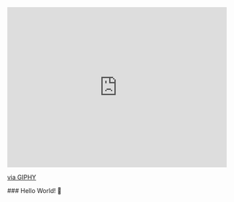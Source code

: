 <div style="width:100%;height:0;padding-bottom:73%;position:relative;"><iframe src="https://giphy.com/embed/bcKmIWkUMCjVm" width="100%" height="100%" style="position:absolute" frameBorder="0" class="giphy-embed" allowFullScreen></iframe></div><p><a href="https://giphy.com/gifs/animated-hello-waving-bcKmIWkUMCjVm">via GIPHY</a></p>
### Hello World! 👋

<!--
**Moaps/Moaps** is a ✨ _special_ ✨ repository because its `README.md` (this file) appears on your GitHub profile.

Here are some ideas to get you started:

- 🔭 I’m currently working on ...
- 🌱 I’m currently learning ...
- 👯 I’m looking to collaborate on ...
- 🤔 I’m looking for help with ...
- 💬 Ask me about ...
- 📫 How to reach me: ...
- 😄 Pronouns: ...
- ⚡ Fun fact: ...
-->
